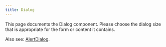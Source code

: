 ```yaml
---
title: Dialog 
---
```


This page documents the Dialog component. Please choose the dialog size that is appropriate for the form or content it contains.

Also see: <a href="/development/docs/c-alert-dialog.html">AlertDialog</a>.